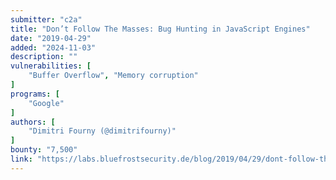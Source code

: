 ```yaml
---
submitter: "c2a"
title: "Don’t Follow The Masses: Bug Hunting in JavaScript Engines"
date: "2019-04-29"
added: "2024-11-03"
description: ""
vulnerabilities: [
    "Buffer Overflow", "Memory corruption"
]
programs: [
    "Google"
]
authors: [
    "Dimitri Fourny (@dimitrifourny)"
]
bounty: "7,500"
link: "https://labs.bluefrostsecurity.de/blog/2019/04/29/dont-follow-the-masses-bug-hunting-in-javascript-engines/"
---
```




